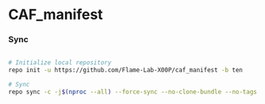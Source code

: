 # CAF_manifest #

### Sync ###

```bash

# Initialize local repository
repo init -u https://github.com/Flame-Lab-X00P/caf_manifest -b ten

# Sync
repo sync -c -j$(nproc --all) --force-sync --no-clone-bundle --no-tags
```
